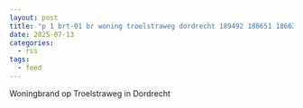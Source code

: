 ```yaml
---
layout: post
title: "p 1 brt-01 br woning troelstraweg dordrecht 189492 186651 186631 186531"
date: 2025-07-13
categories: 
  - rss
tags: 
  - feed
---
```


Woningbrand op Troelstraweg in Dordrecht
